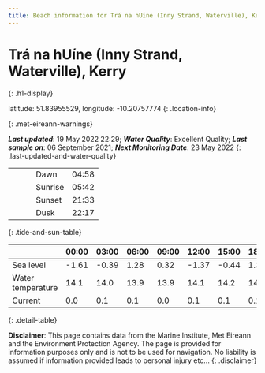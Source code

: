 ```yaml
---
title: Beach information for Trá na hUíne (Inny Strand, Waterville), Kerry
---
```

# Trá na hUíne (Inny Strand, Waterville), Kerry 
{: .h1-display}

latitude: 51.83955529, longitude: -10.20757774
{: .location-info}


{: .met-eireann-warnings}

___Last updated___: 19 May 2022 22:29; ___Water Quality___: Excellent Quality;
___Last sample on___: 06 September 2021; ___Next Monitoring Date___: 23 May 2022
{: .last-updated-and-water-quality}

|   |   |   |   |   |
|---|---|---|---|---|
|   |   |   | Dawn  | 04:58 |
|   |   |   | Sunrise  | 05:42 |
|   |   |   | Sunset  | 21:33 |
|   |   |   | Dusk  | 22:17 |
{: .tide-and-sun-table}

<div></div>

| | 00:00 | 03:00 | 06:00 | 09:00 | 12:00 | 15:00 | 18:00 | 21:00 |
|---|---|---|---|---|---|---|---|---|
| Sea level | -1.61 | -0.39 | 1.28 | 0.32| -1.37 | -0.44 | 1.3 | 0.62 |
| Water temperature | 14.1 | 14.0 | 13.9 | 13.9 | 14.1 | 14.2 | 14.2 | 14.2 |
| Current | 0.0 | 0.1 | 0.1 | 0.0 | 0.1| 0.1 | 0.1 | 0.0 |
{: .detail-table}

__Disclaimer__: This page contains data from the Marine Institute,
Met Eireann and the Environment Protection Agency. The page is provided for
information purposes only and is not to be used for navigation. No liability
is assumed if information provided leads to personal injury etc...
{: .disclaimer}